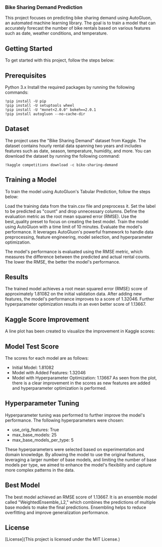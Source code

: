 ### Bike Sharing Demand Prediction
This project focuses on predicting bike sharing demand using AutoGluon, an automated machine learning library. The goal is to train a model that can accurately forecast the number of bike rentals based on various features such as date, weather conditions, and temperature.

## Getting Started
To get started with this project, follow the steps below:

## Prerequisites
Python 3.x
Install the required packages by running the following commands:
```
!pip install -U pip
!pip install -U setuptools wheel
!pip install -U "mxnet<2.0.0" bokeh==2.0.1
!pip install autogluon --no-cache-dir
```
## Dataset
The project uses the "Bike Sharing Demand" dataset from Kaggle. The dataset contains hourly rental data spanning two years and includes features such as date, season, temperature, humidity, and more. You can download the dataset by running the following command:

```
!kaggle competitions download -c bike-sharing-demand
```
## Training a Model
To train the model using AutoGluon's Tabular Prediction, follow the steps below:

Load the training data from the train.csv file and preprocess it.
Set the label to be predicted as "count" and drop unnecessary columns.
Define the evaluation metric as the root mean squared error (RMSE).
Use the best_quality preset to focus on creating the best model.
Train the model using AutoGluon with a time limit of 10 minutes.
Evaluate the model's performance.
It leverages AutoGluon's powerful framework to handle data preprocessing, feature engineering, model selection, and hyperparameter optimization.

The model's performance is evaluated using the RMSE metric, which measures the difference between the predicted and actual rental counts. The lower the RMSE, the better the model's performance.

## Results
The trained model achieves a root mean squared error (RMSE) score of approximately 1.81082 on the initial validation data. After adding new features, the model's performance improves to a score of 1.32046. Further hyperparameter optimization results in an even better score of 1.13667.

## Kaggle Score Improvement
A line plot has been created to visualize the improvement in Kaggle scores:

## Model Test Score

The scores for each model are as follows:

* Initial Model: 1.81082
* Model with Added Features: 1.32046
* Model with Hyperparameter Optimization: 1.13667
As seen from the plot, there is a clear improvement in the scores as new features are added and hyperparameter optimization is performed.

## Hyperparameter Tuning
Hyperparameter tuning was performed to further improve the model's performance. The following hyperparameters were chosen:

* use_orig_features: True
* max_base_models: 25
* max_base_models_per_type: 5

These hyperparameters were selected based on experimentation and domain knowledge. By allowing the model to use the original features, leveraging a larger number of base models, and limiting the number of base models per type, we aimed to enhance the model's flexibility and capture more complex patterns in the data.

## Best Model
The best model achieved an RMSE score of 1.13667. It is an ensemble model called "WeightedEnsemble_L2," which combines the predictions of multiple base models to make the final predictions. Ensembling helps to reduce overfitting and improve generalization performance.

## License
[License](This project is licensed under the MIT License.)



